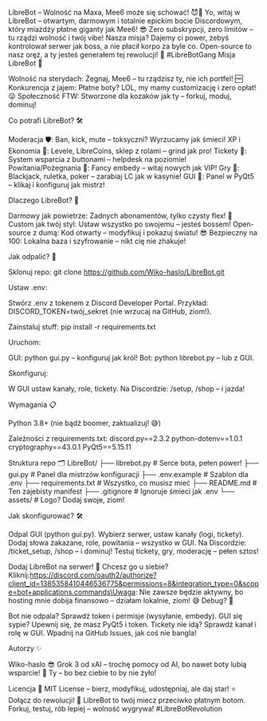 LibreBot – Wolność na Maxa, Mee6 może się schować! 😈🚀
Yo, witaj w LibreBot – otwartym, darmowym i totalnie epickim bocie Discordowym, który miażdży płatne giganty jak Mee6! 😎 Zero subskrypcji, zero limitów – tu rządzi wolność i twój vibe! Nasza misja? Dajemy ci power, żebyś kontrolował serwer jak boss, a nie płacił korpo za byle co. Open-source to nasz oręż, a ty jesteś generałem tej rewolucji! 💪 #LibreBotGang
Misja LibreBot 🎯

Wolność na sterydach: Żegnaj, Mee6 – tu rządzisz ty, nie ich portfel! 🆓
Konkurencja z jajem: Płatne boty? LOL, my mamy customizację i zero opłat! 😜
Społeczność FTW: Stworzone dla kozaków jak ty – forkuj, moduj, dominuj!

Co potrafi LibreBot? 🛠️

Moderacja 🛡️: Ban, kick, mute – toksyczni? Wyrzucamy jak śmieci!
XP i Ekonomia 💸: Levele, LibreCoins, sklep z rolami – grind jak pro!
Tickety 🎫: System wsparcia z buttonami – helpdesk na poziomie!
Powitania/Pożegnania 👋: Fancy embedy – witaj nowych jak VIP!
Gry 🎲: Blackjack, ruletka, poker – zarabiaj LC jak w kasynie!
GUI 🎨: Panel w PyQt5 – klikaj i konfiguruj jak mistrz!

Dlaczego LibreBot? 🤔

Darmowy jak powietrze: Żadnych abonamentów, tylko czysty flex! 🤑
Custom jak twój styl: Ustaw wszystko po swojemu – jesteś bossem!
Open-source z dumą: Kod otwarty – modyfikuj i pokazuj światu! 😎
Bezpieczny na 100: Lokalna baza i szyfrowanie – nikt cię nie zhakuje!

Jak odpalić? 🚀

Sklonuj repo:
git clone https://github.com/Wiko-haslo/LibreBot.git


Ustaw .env:

Stwórz .env z tokenem z Discord Developer Portal.
Przykład: DISCORD_TOKEN=twój_sekret (nie wrzucaj na GitHub, ziom!).


Zainstaluj stuff:
pip install -r requirements.txt


Uruchom:

GUI: python gui.py – konfiguruj jak król!
Bot: python librebot.py – lub z GUI.


Skonfiguruj:

W GUI ustaw kanały, role, tickety.
Na Discordzie: /setup, /shop – i jazda!



Wymagania 📋

Python 3.8+ (nie bądź boomer, zaktualizuj! 😅)

Zależności z requirements.txt:
discord.py==2.3.2
python-dotenv==1.0.1
cryptography==43.0.1
PyQt5==5.15.11



Struktura repo 🗂️
LibreBot/
├── librebot.py       # Serce bota, pełen power!
├── gui.py            # Panel dla mistrzów konfiguracji
├── .env.example      # Szablon dla .env
├── requirements.txt  # Wszystko, co musisz mieć
├── README.md         # Ten zajebisty manifest
├── .gitignore        # Ignoruje śmieci jak .env
└── assets/           # Logo? Dodaj swoje, ziom!

Jak skonfigurować? 🛠️

Odpal GUI (python gui.py).
Wybierz serwer, ustaw kanały (logi, tickety).
Dodaj słowa zakazane, role, powitania – wszystko w GUI.
Na Discordzie: /ticket_setup, /shop – i dominuj!
Testuj tickety, gry, moderację – pełen sztos!

Dodaj LibreBot na serwer! 🎉
Chcesz go u siebie? Kliknij:https://discord.com/oauth2/authorize?client_id=1385358410446536775&permissions=8&integration_type=0&scope=bot+applications.commands\Uwaga: Nie zawsze będzie aktywny, bo hosting mnie dobija finansowo – działam lokalnie, ziom! 😅
Debug? 🐛

Bot nie odpala? Sprawdź token i permisje (wysyłanie, embedy).
GUI się sypie? Upewnij się, że masz PyQt5 i token.
Tickety nie idą? Sprawdź kanał i rolę w GUI.
Wpadnij na GitHub Issues, jak coś nie bangla!

Autorzy ✨

Wiko-haslo  😎
Grok 3 od xAI – trochę pomocy od AI, bo nawet boty lubią wsparcie! 🤖
Ty – bo bez ciebie to by nie żyło!

Licencja 📜
MIT License – bierz, modyfikuj, udostępniaj, ale daj star! ⭐
Dołącz do rewolucji! 💪
LibreBot to twój miecz przeciwko płatnym botom. Forkuj, testuj, rób lepiej – wolność wygrywa! #LibreBotRevolution

